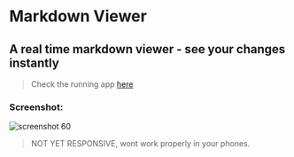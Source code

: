 # Markdown Viewer
## A real time markdown viewer - see your changes instantly
> Check the running app [here](https://delicate-mockingbird.glitch.me/)

### Screenshot:
![screenshot 60](https://user-images.githubusercontent.com/33368759/49592021-0c34d600-f996-11e8-854b-d6e60b7457d1.png)
> NOT YET RESPONSIVE, wont work properly  in your phones.
